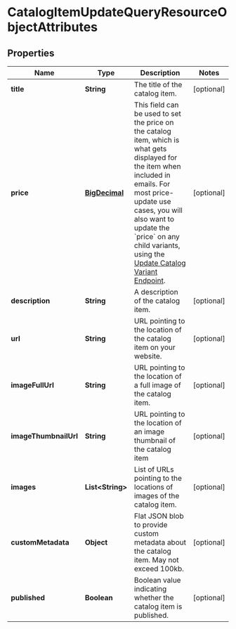 # CatalogItemUpdateQueryResourceObjectAttributes

## Properties
Name | Type | Description | Notes
------------ | ------------- | ------------- | -------------
**title** | **String** | The title of the catalog item. |  [optional]
**price** | [**BigDecimal**](BigDecimal.md) | This field can be used to set the price on the catalog item, which is what gets displayed for the item when included in emails. For most price-update use cases, you will also want to update the &#x60;price&#x60; on any child variants, using the [Update Catalog Variant Endpoint](https://developers.klaviyo.com/en/reference/update_catalog_variant). |  [optional]
**description** | **String** | A description of the catalog item. |  [optional]
**url** | **String** | URL pointing to the location of the catalog item on your website. |  [optional]
**imageFullUrl** | **String** | URL pointing to the location of a full image of the catalog item. |  [optional]
**imageThumbnailUrl** | **String** | URL pointing to the location of an image thumbnail of the catalog item |  [optional]
**images** | **List&lt;String&gt;** | List of URLs pointing to the locations of images of the catalog item. |  [optional]
**customMetadata** | **Object** | Flat JSON blob to provide custom metadata about the catalog item. May not exceed 100kb. |  [optional]
**published** | **Boolean** | Boolean value indicating whether the catalog item is published. |  [optional]
